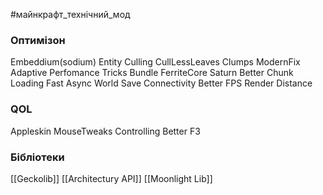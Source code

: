 #майнкрафт_технічний_мод 

### Оптимізон
Embeddium(sodium)
Entity Culling
CullLessLeaves
Clumps
ModernFix
Adaptive Perfomance Tricks Bundle
FerriteCore
Saturn
Better Chunk Loading
Fast Async World Save
Connectivity
Better FPS Render Distance
### QOL

Appleskin
MouseTweaks
Controlling
Better F3
### Бібліотеки

[[Geckolib]]
[[Architectury API]]
[[Moonlight Lib]]
